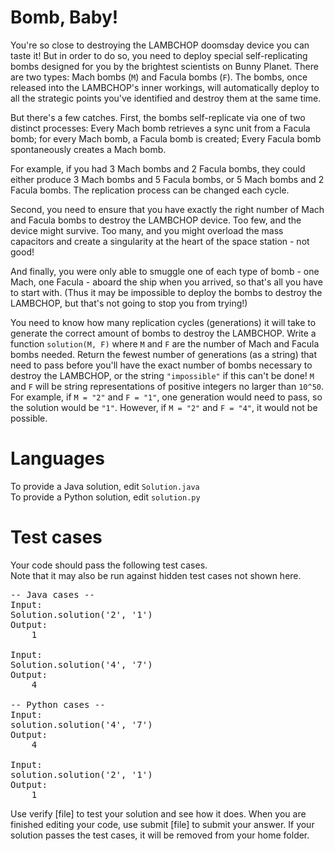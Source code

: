Bomb, Baby!
===========

You're so close to destroying the LAMBCHOP doomsday device you can taste it! But in order to do so, you need to deploy special self-replicating bombs designed for you by the brightest scientists on Bunny Planet. There are two types: Mach bombs (`M`) and Facula bombs (`F`). The bombs, once released into the LAMBCHOP's inner workings, will automatically deploy to all the strategic points you've identified and destroy them at the same time. 

But there's a few catches. First, the bombs self-replicate via one of two distinct processes: 
Every Mach bomb retrieves a sync unit from a Facula bomb; for every Mach bomb, a Facula bomb is created;
Every Facula bomb spontaneously creates a Mach bomb.

For example, if you had 3 Mach bombs and 2 Facula bombs, they could either produce 3 Mach bombs and 5 Facula bombs, or 5 Mach bombs and 2 Facula bombs. The replication process can be changed each cycle. 

Second, you need to ensure that you have exactly the right number of Mach and Facula bombs to destroy the LAMBCHOP device. Too few, and the device might survive. Too many, and you might overload the mass capacitors and create a singularity at the heart of the space station - not good! 

And finally, you were only able to smuggle one of each type of bomb - one Mach, one Facula - aboard the ship when you arrived, so that's all you have to start with. (Thus it may be impossible to deploy the bombs to destroy the LAMBCHOP, but that's not going to stop you from trying!) 

You need to know how many replication cycles (generations) it will take to generate the correct amount of bombs to destroy the LAMBCHOP. Write a function `solution(M, F)` where `M` and `F` are the number of Mach and Facula bombs needed. Return the fewest number of generations (as a string) that need to pass before you'll have the exact number of bombs necessary to destroy the LAMBCHOP, or the string `"impossible"` if this can't be done! `M` and `F` will be string representations of positive integers no larger than `10^50`. For example, if `M = "2"` and `F = "1"`, one generation would need to pass, so the solution would be `"1"`. However, if `M = "2"` and `F = "4"`, it would not be possible.

Languages
=========

To provide a Java solution, edit `Solution.java`  
To provide a Python solution, edit `solution.py`

Test cases
==========
Your code should pass the following test cases.  
Note that it may also be run against hidden test cases not shown here.

<pre>
-- Java cases --
Input:
Solution.solution('2', '1')
Output:
    1

Input:
Solution.solution('4', '7')
Output:
    4

-- Python cases --
Input:
solution.solution('4', '7')
Output:
    4

Input:
solution.solution('2', '1')
Output:
    1
</pre>

Use verify [file] to test your solution and see how it does. When you are finished editing your code, use submit [file] to submit your answer. If your solution passes the test cases, it will be removed from your home folder.
